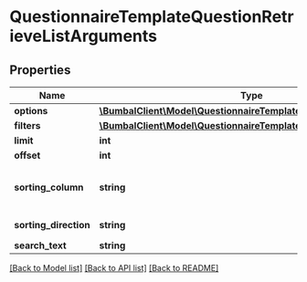# QuestionnaireTemplateQuestionRetrieveListArguments

## Properties
Name | Type | Description | Notes
------------ | ------------- | ------------- | -------------
**options** | [**\BumbalClient\Model\QuestionnaireTemplateQuestionOptionsModel**](QuestionnaireTemplateQuestionOptionsModel.md) |  | [optional] 
**filters** | [**\BumbalClient\Model\QuestionnaireTemplateQuestionFiltersModel**](QuestionnaireTemplateQuestionFiltersModel.md) |  | [optional] 
**limit** | **int** |  | [optional] 
**offset** | **int** |  | [optional] 
**sorting_column** | **string** | Sorting Column | [optional] [default to 'order']
**sorting_direction** | **string** | Sorting Direction | [optional] 
**search_text** | **string** |  | [optional] 

[[Back to Model list]](../README.md#documentation-for-models) [[Back to API list]](../README.md#documentation-for-api-endpoints) [[Back to README]](../README.md)


